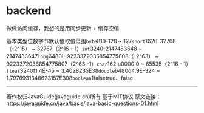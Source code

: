 # backend

做做访问缓存，我想的是用同步更新 + 缓存空值

基本类型位数字节默认值取值范围`byte`810-128 ~ 127`short`1620-32768（-2^15） ~ 32767（2^15 - 1）`int`3240-2147483648 ~ 2147483647`long`6480L-9223372036854775808（-2^63） ~ 9223372036854775807（2^63 -1）`char`162'u0000'0 ~ 65535（2^16 - 1）`float`3240f1.4E-45 ~ 3.4028235E38`double`6480d4.9E-324 ~ 1.7976931348623157E308`boolean`1falsetrue、false

------

著作权归JavaGuide(javaguide.cn)所有 基于MIT协议 原文链接：https://javaguide.cn/java/basis/java-basic-questions-01.html
